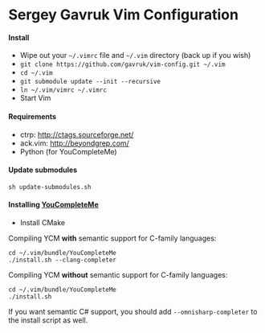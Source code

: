 # Sergey Gavruk Vim Configuration

#### Install
* Wipe out your `~/.vimrc` file and `~/.vim` directory (back up if you wish)
* `git clone https://github.com/gavruk/vim-config.git ~/.vim`
* `cd ~/.vim`
* `git submodule update --init --recursive`
* `ln ~/.vim/vimrc ~/.vimrc`
* Start Vim

#### Requirements

* ctrp: http://ctags.sourceforge.net/
* ack.vim: http://beyondgrep.com/
* Python (for YouCompleteMe)

#### Update submodules

`sh update-submodules.sh`


#### Installing [YouCompleteMe](http://valloric.github.io/YouCompleteMe/)

* Install CMake

Compiling YCM **with** semantic support for C-family languages:

    cd ~/.vim/bundle/YouCompleteMe
    ./install.sh --clang-completer

Compiling YCM **without** semantic support for C-family languages:

    cd ~/.vim/bundle/YouCompleteMe
    ./install.sh

If you want semantic C# support, you should add `--omnisharp-completer` to the
install script as well.
